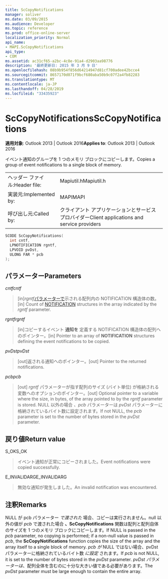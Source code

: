 ```yaml
---
title: ScCopyNotifications
manager: soliver
ms.date: 03/09/2015
ms.audience: Developer
ms.topic: reference
ms.prod: office-online-server
localization_priority: Normal
api_name:
- MAPI.ScCopyNotifications
api_type:
- COM
ms.assetid: ac31cf65-a2bc-4c8e-91a4-d2903aa98776
description: '最終更新日: 2015 年 3 月 9 日'
ms.openlocfilehash: 08b9b954f856d64214947d81cf700adee42bcce4
ms.sourcegitcommit: 8657170d071f9bcf680aba50b9c07f2a4fb82283
ms.translationtype: MT
ms.contentlocale: ja-JP
ms.lasthandoff: 04/28/2019
ms.locfileid: "33435923"
---
```

# <a name="sccopynotifications"></a><span data-ttu-id="914de-103">ScCopyNotifications</span><span class="sxs-lookup"><span data-stu-id="914de-103">ScCopyNotifications</span></span>

  
  
<span data-ttu-id="914de-104">**適用対象**: Outlook 2013 | Outlook 2016</span><span class="sxs-lookup"><span data-stu-id="914de-104">**Applies to**: Outlook 2013 | Outlook 2016</span></span> 
  
<span data-ttu-id="914de-105">イベント通知のグループを 1 つのメモリ ブロックにコピーします。</span><span class="sxs-lookup"><span data-stu-id="914de-105">Copies a group of event notifications to a single block of memory.</span></span> 
  
|||
|:-----|:-----|
|<span data-ttu-id="914de-106">ヘッダー ファイル:</span><span class="sxs-lookup"><span data-stu-id="914de-106">Header file:</span></span>  <br/> |<span data-ttu-id="914de-107">Mapiutil.h</span><span class="sxs-lookup"><span data-stu-id="914de-107">Mapiutil.h</span></span>  <br/> |
|<span data-ttu-id="914de-108">実装元:</span><span class="sxs-lookup"><span data-stu-id="914de-108">Implemented by:</span></span>  <br/> |<span data-ttu-id="914de-109">MAPI</span><span class="sxs-lookup"><span data-stu-id="914de-109">MAPI</span></span>  <br/> |
|<span data-ttu-id="914de-110">呼び出し元:</span><span class="sxs-lookup"><span data-stu-id="914de-110">Called by:</span></span>  <br/> |<span data-ttu-id="914de-111">クライアント アプリケーションとサービス プロバイダー</span><span class="sxs-lookup"><span data-stu-id="914de-111">Client applications and service providers</span></span>  <br/> |
   
```cpp
SCODE ScCopyNotifications(
  int cntf,
  LPNOTIFICATION rgntf,
  LPVOID pvDst,
  ULONG FAR * pcb
);
```

## <a name="parameters"></a><span data-ttu-id="914de-112">パラメーター</span><span class="sxs-lookup"><span data-stu-id="914de-112">Parameters</span></span>

 <span data-ttu-id="914de-113">_cntf_</span><span class="sxs-lookup"><span data-stu-id="914de-113">_cntf_</span></span>
  
> <span data-ttu-id="914de-114">[in]_rgntf_[パラメーターで](notification.md)示される配列内の NOTIFICATION 構造体の数。</span><span class="sxs-lookup"><span data-stu-id="914de-114">[in] Count of [NOTIFICATION](notification.md) structures in the array indicated by the  _rgntf_ parameter.</span></span> 
    
 <span data-ttu-id="914de-115">_rgntf_</span><span class="sxs-lookup"><span data-stu-id="914de-115">_rgntf_</span></span>
  
> <span data-ttu-id="914de-116">[in]コピーするイベント **通知を** 定義する NOTIFICATION 構造体の配列へのポインター。</span><span class="sxs-lookup"><span data-stu-id="914de-116">[in] Pointer to an array of **NOTIFICATION** structures defining the event notifications to be copied.</span></span> 
    
 <span data-ttu-id="914de-117">_pvDst_</span><span class="sxs-lookup"><span data-stu-id="914de-117">_pvDst_</span></span>
  
> <span data-ttu-id="914de-118">[out]返される通知へのポインター。</span><span class="sxs-lookup"><span data-stu-id="914de-118">[out] Pointer to the returned notifications.</span></span> 
    
 <span data-ttu-id="914de-119">_pcb_</span><span class="sxs-lookup"><span data-stu-id="914de-119">_pcb_</span></span>
  
> <span data-ttu-id="914de-120">[out]  _rgntf_ パラメーターが指す配列のサイズ (バイト単位) が格納される変数へのオプションのポインター。</span><span class="sxs-lookup"><span data-stu-id="914de-120">[out] Optional pointer to a variable where the size, in bytes, of the array pointed to by the  _rgntf_ parameter is stored.</span></span> <span data-ttu-id="914de-121">NULL 以外の場合  _、pcb_ パラメーターは  _pvDst_ パラメーターに格納されているバイト数に設定されます。</span><span class="sxs-lookup"><span data-stu-id="914de-121">If not NULL, the  _pcb_ parameter is set to the number of bytes stored in the  _pvDst_ parameter.</span></span> 
    
## <a name="return-value"></a><span data-ttu-id="914de-122">戻り値</span><span class="sxs-lookup"><span data-stu-id="914de-122">Return value</span></span>

<span data-ttu-id="914de-123">S_OK</span><span class="sxs-lookup"><span data-stu-id="914de-123">S_OK</span></span>
  
> <span data-ttu-id="914de-124">イベント通知が正常にコピーされました。</span><span class="sxs-lookup"><span data-stu-id="914de-124">Event notifications were copied successfully.</span></span>
    
<span data-ttu-id="914de-125">E_INVALIDARG</span><span class="sxs-lookup"><span data-stu-id="914de-125">E_INVALIDARG</span></span>
  
> <span data-ttu-id="914de-126">無効な通知が発生しました。</span><span class="sxs-lookup"><span data-stu-id="914de-126">An invalid notification was encountered.</span></span>
    
## <a name="remarks"></a><span data-ttu-id="914de-127">注釈</span><span class="sxs-lookup"><span data-stu-id="914de-127">Remarks</span></span>

<span data-ttu-id="914de-128">NULL が pcb パラメーター  _で渡された_ 場合、コピーは実行されません。null 以外の値が  _pcb_ で渡された場合 **、ScCopyNotifications** 関数は配列と配列自体のサイズを 1 つのメモリ ブロックにコピーします。</span><span class="sxs-lookup"><span data-stu-id="914de-128">If NULL is passed in the  _pcb_ parameter, no copying is performed; if a non-null value is passed in  _pcb_, the **ScCopyNotifications** function copies the size of the array and the array itself to a single block of memory.</span></span> <span data-ttu-id="914de-129">_pcb が_ NULL ではない場合、pvDst パラメーターに格納されているバイト数 _に設定_ されます。</span><span class="sxs-lookup"><span data-stu-id="914de-129">If  _pcb_ is not NULL, it is set to the number of bytes stored in the  _pvDst_ parameter.</span></span> <span data-ttu-id="914de-130">_pvDst パラメーターは_、配列全体を含むのに十分な大きい値である必要があります。</span><span class="sxs-lookup"><span data-stu-id="914de-130">The  _pvDst_ parameter must be large enough to contain the entire array.</span></span> 
  

